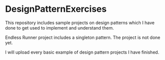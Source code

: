 # DesignPatternExercises
 
This repository includes sample projects on design patterns which I have done to get used to implement and understand them.

Endless Runner project includes a singleton pattern. The project is not done yet.

I will upload every basic example of design pattern projects I have finished.
